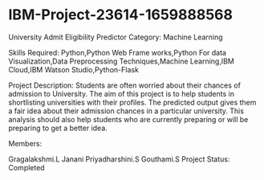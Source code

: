 # IBM-Project-23614-1659888568
University Admit Eligibility Predictor
Category: Machine Learning

Skills Required: Python,Python Web Frame works,Python For data Visualization,Data Preprocessing Techniques,Machine Learning,IBM Cloud,IBM Watson Studio,Python-Flask

Project Description: Students are often worried about their chances of admission to University. The aim of this project is to help students in shortlisting universities with their profiles. The predicted output gives them a fair idea about their admission chances in a particular university. This analysis should also help students who are currently preparing or will be preparing to get a better idea.

Members:

Gragalakshmi.L
Janani Priyadharshini.S
Gouthami.S
Project Status: Completed
